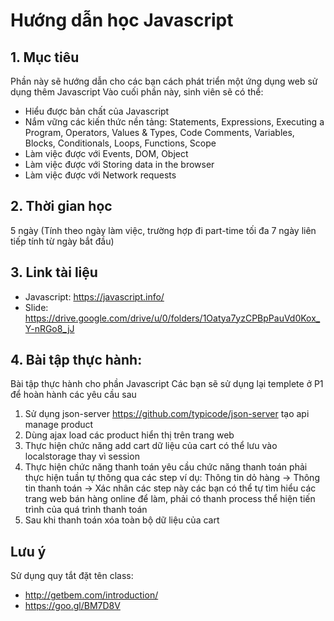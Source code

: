 # Hướng dẫn học Javascript
## 1. Mục tiêu
Phần này sẽ hướng dẫn cho các bạn cách phát triển một ứng dụng web sử dụng thêm Javascript
Vào cuối phần này, sinh viên sẽ có thể:

  - Hiểu được bản chất của Javascript
  - Nắm vững các kiến thức nền tảng:
    Statements,
    Expressions,
    Executing a Program,
    Operators,
    Values & Types,
    Code Comments,
    Variables,
    Blocks,
    Conditionals,
    Loops,
    Functions,
    Scope
  - Làm việc được với Events, DOM, Object
  - Làm việc được với Storing data in the browser
  - Làm việc được với Network requests
## 2. Thời gian học
5 ngày (Tính theo ngày làm việc, trường hợp đi part-time tối đa 7 ngày liên tiếp tính từ ngày bắt đầu)
## 3. Link tài liệu
- Javascript: https://javascript.info/
- Slide: https://drive.google.com/drive/u/0/folders/1Oatya7yzCPBpPauVd0Kox_Y-nRGo8_jJ
## 4. Bài tập thực hành: 

Bài tập thực hành cho phần Javascript Các bạn sẽ sử dụng lại templete ở P1 để hoàn hành các yêu cầu sau
1. Sử dụng json-server https://github.com/typicode/json-server tạo api manage product
2. Dùng ajax load các product hiển thị trên trang web
3. Thực hiện chức năng add cart dữ liệu của cart có thể lưu vào localstorage thay vì session
4. Thực hiện chức năng thanh toán yêu cầu chức năng thanh toán phải thực hiện tuần tự thông qua các step ví dụ: Thông tin dỏ hàng -> Thông tin thanh toán -> Xác nhân các step này các bạn có thể tự tìm hiểu các trang web bán hàng online để làm,  phải có thanh process thể hiện tiến trình của quá trình thanh toán
5. Sau khi thanh toán xóa toàn bộ dữ liệu của cart

## Lưu ý
Sử dụng quy tắt đặt tên class: 
- http://getbem.com/introduction/
- https://goo.gl/BM7D8V